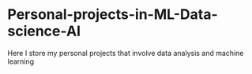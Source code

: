 # Personal-projects-in-ML-Data-science-AI
Here I store my personal projects that involve data analysis and machine learning
